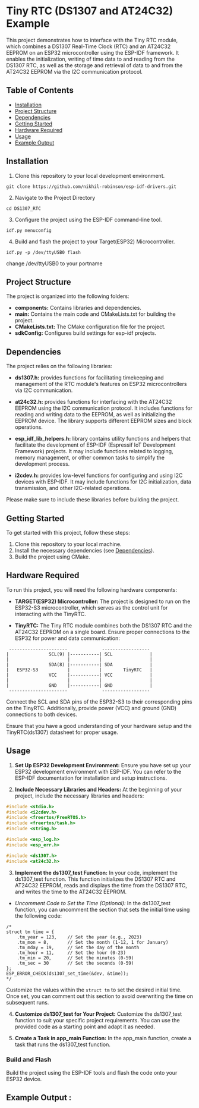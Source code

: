 # Tiny RTC (DS1307 and AT24C32) Example

This project demonstrates how to interface with the Tiny RTC module, which combines a DS1307 Real-Time Clock (RTC) and an AT24C32 EEPROM on an ESP32 microcontroller using the ESP-IDF framework. It enables the initialization, writing of time data to and reading from the DS1307 RTC, as well as the storage and retrieval of data to and from the AT24C32 EEPROM via the I2C communication protocol.

## Table of Contents

- [Installation](#installation)
- [Project Structure](#project-structure)
- [Dependencies](#dependencies)
- [Getting Started](#getting-started)
- [Hardware Required](#hardware-required)
- [Usage](#usage)
- [Example Output](#example-output)

## Installation 

1. Clone this repository to your local development environment.

```
git clone https://github.com/nikhil-robinson/esp-idf-drivers.git
```
2. Navigate to the Project Directory
```
cd DS1307_RTC
```
3. Configure the project using the ESP-IDF command-line tool.
```
idf.py menuconfig
```
4. Build and flash the project to your Target(ESP32) Microcontroller.

```
idf.py -p /dev/ttyUSB0 flash
```
change /dev/ttyUSB0 to your portname

## Project Structure

The project is organized into the following folders:

- **components:** Contains libraries and dependencies.
- **main:** Contains the main code and CMakeLists.txt for building the project.
- **CMakeLists.txt:** The CMake configuration file for the project.
- **sdkConfig:** Configures build settings for esp-idf projects.

## Dependencies

The project relies on the following libraries:

- **ds1307.h:** provides functions for facilitating timekeeping and management of the RTC module's features on ESP32 microcontrollers via I2C communication.

- **at24c32.h:**  provides functions for interfacing with the AT24C32 EEPROM using the I2C communication protocol. It includes functions for reading and writing data to the EEPROM, as well as initializing the EEPROM device. The library supports different EEPROM sizes and block operations.

- **esp_idf_lib_helpers.h:** library contains utility functions and helpers that facilitate the development of ESP-IDF (Espressif IoT Development Framework) projects. It may include functions related to logging, memory management, or other common tasks to simplify the development process.

- **i2cdev.h:** provides low-level functions for configuring and using I2C devices with ESP-IDF. It may include functions for I2C initialization, data transmission, and other I2C-related operations.

Please make sure to include these libraries before building the project.

## Getting Started

To get started with this project, follow these steps:

1. Clone this repository to your local machine.
2. Install the necessary dependencies (see [Dependencies](#dependencies)).
3. Build the project using CMake.

## Hardware Required

To run this project, you will need the following hardware components:

- **TARGET(ESP32) Microcontroller:** The project is designed to run on the ESP32-S3 microcontroller, which serves as the control unit for interacting with the TinyRTC.

- **TinyRTC:** The Tiny RTC module combines both the DS1307 RTC and the AT24C32 EEPROM on a single board. Ensure proper connections to the ESP32 for power and data communication: 

```
 ----------------------             ------------------
|               SCL(9) |-----------| SCL              |
|                      |           |                  | 
|               SDA(8) |-----------| SDA              |
|   ESP32-S3           |           |        TinyRTC   |
|               VCC    |-----------| VCC              |
|                      |           |                  |
|               GND    |-----------| GND              |
 ----------------------             ------------------

```

Connect the SCL and SDA pins of the ESP32-S3 to their corresponding pins on the TinyRTC. Additionally, provide power (VCC) and ground (GND) connections to both devices.

Ensure that you have a good understanding of your hardware setup and the TinyRTC(ds1307) datasheet for proper usage.

## Usage

1. **Set Up ESP32 Development Environment:** Ensure you have set up your ESP32 development environment with ESP-IDF. You can refer to the ESP-IDF documentation for installation and setup instructions.

2. **Include Necessary Libraries and Headers:** At the beginning of your project, include the necessary libraries and headers:

```c
#include <stdio.h>
#include <i2cdev.h>
#include <freertos/FreeRTOS.h>
#include <freertos/task.h>
#include <string.h>

#include <esp_log.h>
#include <esp_err.h>

#include <ds1307.h>
#include <at24c32.h>

```

3. **Implement the ds1307_test Function:** In your code, implement the ds1307_test function. This function initializes the DS1307 RTC and AT24C32 EEPROM, reads and displays the time from the DS1307 RTC, and writes the time to the AT24C32 EEPROM.

  - *Uncomment Code to Set the Time (Optional):* In the ds1307_test function, you can uncomment the section that sets the initial time using the following code:

```
/*
struct tm time = {
    .tm_year = 123,    // Set the year (e.g., 2023)
    .tm_mon = 8,       // Set the month (1-12, 1 for January)
    .tm_mday = 19,     // Set the day of the month
    .tm_hour = 11,     // Set the hour (0-23)
    .tm_min = 20,      // Set the minutes (0-59)
    .tm_sec = 30       // Set the seconds (0-59)
};
ESP_ERROR_CHECK(ds1307_set_time(&dev, &time));
*/

```
Customize the values within the ``` struct tm ``` to set the desired initial time. Once set, you can comment out this section to avoid overwriting the time on subsequent runs.

4. **Customize ds1307_test for Your Project:** Customize the ds1307_test function to suit your specific project requirements. You can use the provided code as a starting point and adapt it as needed.

5. **Create a Task in app_main Function:** In the app_main function, create a task that runs the ds1307_test function.

### Build and Flash

Build the project using the ESP-IDF tools and flash the code onto your ESP32 device.

## Example Output :
